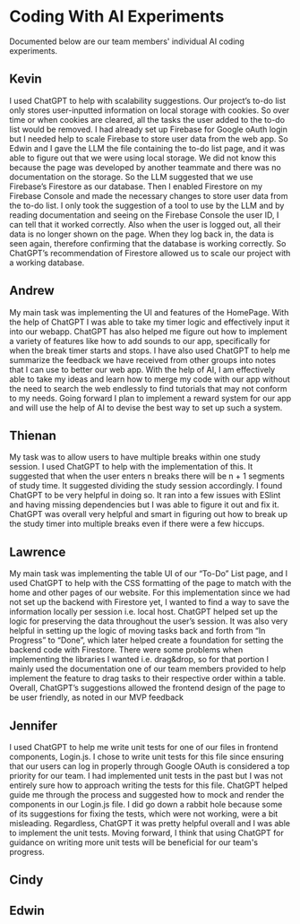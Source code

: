 # Coding With AI Experiments
Documented below are our team members' individual AI coding experiments.

## Kevin
I used ChatGPT to help with scalability suggestions. Our project’s to-do list only stores user-inputted information on local storage with cookies. So over time or when cookies are cleared, all the tasks the user added to the to-do list would be removed. I had already set up Firebase for Google oAuth login but I needed help to scale Firebase to store user data from the web app. So Edwin and I gave the LLM the file containing the to-do list page, and it was able to figure out that we were using local storage. We did not know this because the page was developed by another teammate and there was no documentation on the storage. So the LLM suggested that we use Firebase’s Firestore as our database. Then I enabled Firestore on my Firebase Console and made the necessary changes to store user data from the to-do list. I only took the suggestion of a tool to use by the LLM and by reading documentation and seeing on the Firebase Console the user ID, I can tell that it worked correctly. Also when the user is logged out, all their data is no longer shown on the page. When they log back in, the data is seen again, therefore confirming that the database is working correctly. So ChatGPT’s recommendation of Firestore allowed us to scale our project with a working database.


## Andrew
My main task was implementing the UI and features of the HomePage. With the help of ChatGPT I was able to take my timer logic and effectively input it into our webapp. ChatGPT has also helped me figure out how to implement a variety of features like how to add sounds to our app, specifically for when the break timer starts and stops. I have also used ChatGPT to help me summarize the feedback we have received from other groups into notes that I can use to better our web app. With the help of AI, I am effectively able to take my ideas and learn how to merge my code with our app without the need to search the web endlessly to find tutorials that may not conform to my needs. Going forward I plan to implement a reward system for our app and will use the help of AI to devise the best way to set up such a system.


## Thienan
My task was to allow users to have multiple breaks within one study session. I used ChatGPT to help with the implementation of this. It suggested that when the user enters n breaks there will be n + 1 segments of study time. It suggested dividing the study session accordingly. I found ChatGPT to be very helpful in doing so. It ran into a few issues with ESlint and having missing dependencies but I was able to figure it out and fix it. ChatGPT was overall very helpful and smart in figuring out how to break up the study timer into multiple breaks even if there were a few hiccups.


## Lawrence
My main task was implementing the table UI of our “To-Do” List page, and I used ChatGPT to help with the CSS formatting of the page to match with the home and other pages of our website. For this implementation since we had not set up the backend with Firestore yet, I wanted to find a way to save the information locally per session i.e. local host. ChatGPT helped set up the logic for preserving the data throughout the user’s session. It was also very helpful in setting up the logic of moving tasks back and forth from “In Progress” to “Done”, which later helped create a foundation for setting the backend code with Firestore. There were some problems when implementing the libraries I wanted i.e. drag&drop, so for that portion I mainly used the documentation one of our team members provided to help implement the feature to drag tasks to their respective order within a table. Overall, ChatGPT’s suggestions allowed the frontend design of the page to be user friendly, as noted in our MVP feedback  

## Jennifer
I used ChatGPT to help me write unit tests for one of our files in frontend components, Login.js. I chose to write unit tests for this file since ensuring that our users can log in properly through Google OAuth is considered a top priority for our team. I had implemented unit tests in the past but I was not entirely sure how to approach writing the tests for this file. ChatGPT helped guide me through the process and suggested how to mock and render the components in our Login.js file. I did go down a rabbit hole because some of its suggestions for fixing the tests, which were not working, were a bit misleading. Regardless, ChatGPT it was pretty helpful overall and I was able to implement the unit tests. Moving forward, I think that using ChatGPT for guidance on writing more unit tests will be beneficial for our team's progress. 


## Cindy


## Edwin
